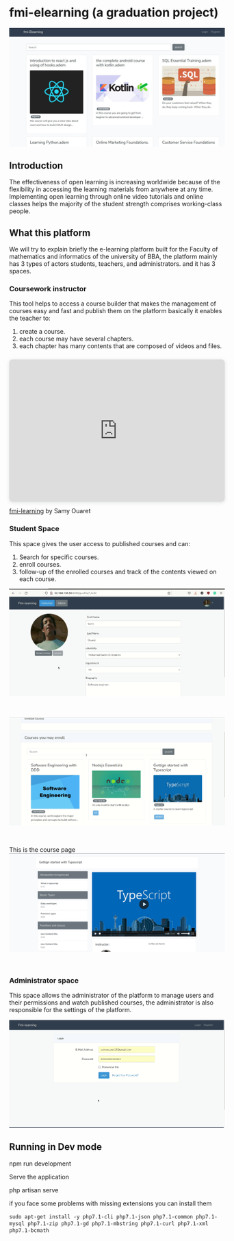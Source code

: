 # fmi-elearning (a graduation project)

![fmi-elearning](https://github.com/samyouaret/fmi-elearning/blob/master/public/images/fmi_learning.png)

## Introduction

The effectiveness of open learning is increasing worldwide because of the flexibility in accessing the learning materials from anywhere at any time. Implementing open learning through online video tutorials and online classes helps the majority of the student strength comprises working-class people.

## What this platform

We will try to explain briefly the e-learning platform built for the Faculty of mathematics and informatics of the university of BBA, the platform mainly has 3 types of actors students, teachers, and administrators. and it has 3 spaces.

### Coursework instructor

This tool helps to access a course builder that makes the management of courses easy and fast and publish them on the platform basically it enables the teacher to:
1. create a course.
2. each course may have several chapters.
3. each chapter has many contents that are composed of videos and files.

<div style="position: relative; width: 100%; height: 0; padding-top: 56.2500%;
 padding-bottom: 48px; box-shadow: 0 2px 8px 0 rgba(63,69,81,0.16); margin-top: 1.6em; margin-bottom: 0.9em; overflow: hidden;
 border-radius: 8px; will-change: transform;">
  <iframe loading="lazy" style="position: absolute; width: 100%; height: 100%; top: 0; left: 0; border: none; padding: 0;margin: 0;"
    src="https:&#x2F;&#x2F;www.canva.com&#x2F;design&#x2F;DAE0fJzPSxQ&#x2F;watch?embed" allowfullscreen="allowfullscreen" allow="fullscreen">
  </iframe>
</div>
<p>
<a href="https:&#x2F;&#x2F;www.canva.com&#x2F;design&#x2F;DAE0fJzPSxQ&#x2F;watch?utm_content=DAE0fJzPSxQ&amp;utm_campaign=designshare&amp;utm_medium=embeds&amp;utm_source=link" target="_blank" rel="noopener">fmi-learning</a> by Samy Ouaret
</p>

### Student Space

This space gives the user access to published courses and can:
1. Search for specific courses.
2. enroll courses.
3. follow-up of the enrolled courses and track of the contents viewed on each course.

![Profile page](https://github.com/samyouaret/fmi-elearning/blob/master/public/images/fmi-learning-profile.gif)

</br>

![Search for course](https://github.com/samyouaret/fmi-elearning/blob/master/public/images/fmi-learning-search.gif)

</br>

This is the course page ![Course page](https://github.com/samyouaret/fmi-elearning/blob/master/public/images/fmi-learning-course-page.png)

</br>

### Administrator space

This space allows the administrator of the platform to manage users and their permissions and watch published courses, the administrator is also responsible for the settings of the platform.

![adminstration space](https://github.com/samyouaret/fmi-elearning/blob/master/public/images/fmi-learning-adminstration.gif)

## Running in Dev mode

  npm run development

Serve the application

  php artisan serve

if you face some problems with missing extensions you can install them

    sudo apt-get install -y php7.1-cli php7.1-json php7.1-common php7.1-mysql php7.1-zip php7.1-gd php7.1-mbstring php7.1-curl php7.1-xml php7.1-bcmath
